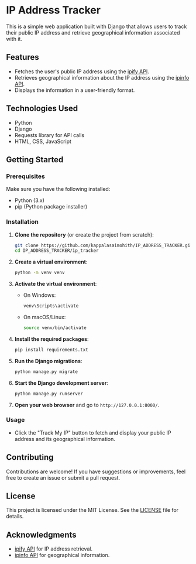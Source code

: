 
# IP Address Tracker

This is a simple web application built with Django that allows users to track their public IP address and retrieve geographical information associated with it.

## Features

- Fetches the user's public IP address using the [ipify API](https://www.ipify.org/).
- Retrieves geographical information about the IP address using the [ipinfo API](https://ipinfo.io/).
- Displays the information in a user-friendly format.

## Technologies Used

- Python
- Django
- Requests library for API calls
- HTML, CSS, JavaScript

## Getting Started

### Prerequisites

Make sure you have the following installed:

- Python (3.x)
- pip (Python package installer)

### Installation

1. **Clone the repository** (or create the project from scratch):
   ```bash
   git clone https://github.com/kappalasaimohith/IP_ADDRESS_TRACKER.git
   cd IP_ADDRESS_TRACKER/ip_tracker
   ```

2. **Create a virtual environment**:
   ```bash
   python -m venv venv
   ```

3. **Activate the virtual environment**:
   - On Windows:
     ```bash
     venv\Scripts\activate
     ```
   - On macOS/Linux:
     ```bash
     source venv/bin/activate
     ```

4. **Install the required packages**:
   ```bash
   pip install requirements.txt
   ```

5. **Run the Django migrations**:
   ```bash
   python manage.py migrate
   ```

6. **Start the Django development server**:
   ```bash
   python manage.py runserver
   ```

7. **Open your web browser** and go to `http://127.0.0.1:8000/`.

### Usage

- Click the "Track My IP" button to fetch and display your public IP address and its geographical information.

## Contributing

Contributions are welcome! If you have suggestions or improvements, feel free to create an issue or submit a pull request.

## License

This project is licensed under the MIT License. See the [LICENSE](LICENSE) file for details.

## Acknowledgments

- [ipify API](https://www.ipify.org/) for IP address retrieval.
- [ipinfo API](https://ipinfo.io/) for geographical information.
